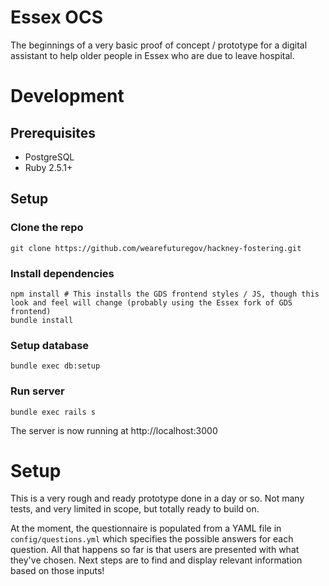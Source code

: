 # Essex OCS

The beginnings of a very basic proof of concept / prototype for a digital assistant
to help older people in Essex who are due to leave hospital.

# Development

## Prerequisites

* PostgreSQL
* Ruby 2.5.1+

## Setup

### Clone the repo

```
git clone https://github.com/wearefuturegov/hackney-fostering.git
```

### Install dependencies

```
npm install # This installs the GDS frontend styles / JS, though this look and feel will change (probably using the Essex fork of GDS frontend)
bundle install
```

### Setup database

```
bundle exec db:setup
```

### Run server

```
bundle exec rails s
```

The server is now running at http://localhost:3000

# Setup

This is a very rough and ready prototype done in a day or so. Not many tests, and very limited
in scope, but totally ready to build on.

At the moment, the questionnaire is populated from a YAML file in `config/questions.yml` which
specifies the possible answers for each question. All that happens so far is that users are
presented with what they've chosen. Next steps are to find and display relevant information based
on those inputs!
